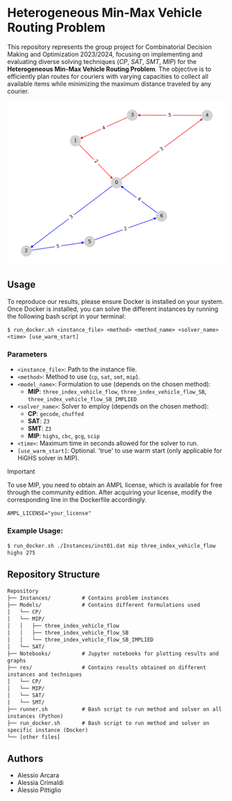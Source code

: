 # Heterogeneous Min-Max Vehicle Routing Problem

This repository represents the group project for Combinatorial Decision Making
and Optimization 2023/2024, focusing on implementing and evaluating diverse
solving techniques (*CP*, *SAT*, *SMT*, *MIP*) for the **Heterogeneous Min-Max Vehicle
Routing Problem**. The objective is to efficiently plan routes for couriers
with varying capacities to collect all available items while minimizing the
maximum distance traveled by any courier.

![Solution for instance 1](example.png)

## Usage

To reproduce our results, please ensure Docker is installed on your system.
Once Docker is installed, you can solve the different instances by running the
following bash script in your terminal:

```{bash}
$ run_docker.sh <instance_file> <method> <method_name> <solver_name> <time> [use_warm_start]
```

### Parameters

* `<instance_file>`: Path to the instance file.
* `<method>`: Method to use (`cp`, `sat`, `smt`, `mip`).
* `<model_name>`: Formulation to use (depends on the chosen method):
    - **MIP**: `three_index_vehicle_flow`, `three_index_vehicle_flow_SB`, `three_index_vehicle_flow_SB_IMPLIED`
* `<solver_name>`: Solver to employ (depends on the chosen method):
    - **CP**: `gecode`, `chuffed`
    - **SAT**: `Z3`
    - **SMT**: `Z3`
    - **MIP**: `highs`, `cbc`, `gcg`, `scip`
* `<time>`: Maximum time in seconds allowed for the solver to run.
* `[use_warm_start]`: Optional. 'true' to use warm start (only applicable for HiGHS solver in MIP).

> [!IMPORTANT]
> To use MIP, you need to obtain an AMPL license, which is available for free
> through the community edition. After acquiring your license, modify the
> corresponding line in the Dockerfile accordingly.

```{dockerfile}
AMPL_LICENSE="your_license"
```

### Example Usage:

```{bash}
$ run_docker.sh ./Instances/inst01.dat mip three_index_vehicle_flow highs 275
```

## Repository Structure

```
Repository
├── Instances/          # Contains problem instances
├── Models/             # Contains different formulations used
│   └── CP/
│   └── MIP/
│   │   ├── three_index_vehicle_flow
│   │   ├── three_index_vehicle_flow_SB
│   │   └── three_index_vehicle_flow_SB_IMPLIED
│   └── SAT/
├── Notebooks/          # Jupyter notebooks for plotting results and graphs
├── res/                # Contains results obtained on different instances and techniques
│   └── CP/
│   └── MIP/
│   └── SAT/
|   └── SMT/
├── runner.sh           # Bash script to run method and solver on all instances (Python)
├── run_docker.sh       # Bash script to run method and solver on specific instance (Docker)
└── [other files]
```

## Authors

- Alessio Arcara
- Alessia Crimaldi
- Alessio Pittiglio


